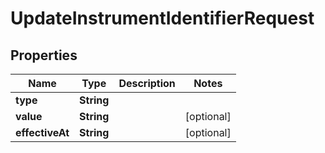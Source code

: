 

# UpdateInstrumentIdentifierRequest

## Properties

Name | Type | Description | Notes
------------ | ------------- | ------------- | -------------
**type** | **String** |  | 
**value** | **String** |  |  [optional]
**effectiveAt** | **String** |  |  [optional]



